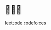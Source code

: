 # 👸👸👸

[leetcode](https://leetcode.com/u/dieterwhittingham/) [codeforces](https://codeforces.com/profile/mirandacosgrove) 
